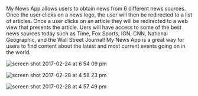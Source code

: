 My News App allows users to obtain news from 6 different news sources. Once the user clicks on a news logo, the user will then be redirected to a list of articles. Once a user clicks on an article they will be redirected to a web view that presents the article. Uers will have access to some of the best news sources today such as Time, Fox Sports, IGN, CNN, National Geographic, and the Wall Street Journal! My News App is a great way for users to find content about the latest and most current events going on in the world. 

![screen shot 2017-02-24 at 6 54 09 pm](https://cloud.githubusercontent.com/assets/20802462/23325345/aa95d5d0-fac2-11e6-99f1-1a86a440610c.png)

![screen shot 2017-02-28 at 4 58 23 pm](https://cloud.githubusercontent.com/assets/20802462/23436044/264a712e-fdd7-11e6-9c7b-492522cf5021.png)

![screen shot 2017-02-28 at 4 57 49 pm](https://cloud.githubusercontent.com/assets/20802462/23436087/4e175ffa-fdd7-11e6-856b-2eddaf08cf3a.png)
